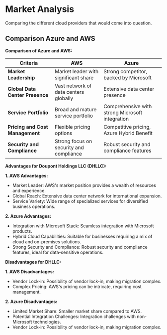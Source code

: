 # Market Analysis
Comparing the different cloud providers that would come into question.

## Comparison Azure and AWS

**Comparison of Azure and AWS:**

| Criteria                       | AWS                                       | Azure                                    |
|--------------------------------|-------------------------------------------|------------------------------------------|
| **Market Leadership**          | Market leader with significant share      | Strong competitor, backed by Microsoft  |
| **Global Data Center Presence**| Vast network of data centers globally     | Extensive data center presence            |
| **Service Portfolio**          | Broad and mature service portfolio        | Comprehensive with strong Microsoft integration |
| **Pricing and Cost Management**| Flexible pricing options                   | Competitive pricing, Azure Hybrid Benefit   |
| **Security and Compliance**    | Strong focus on security and compliance   | Robust security and compliance features   |

**Advantages for Doupont Holdings LLC (DHLLC):**

**1. AWS Advantages:**
- Market Leader: AWS's market position provides a wealth of resources and experience.
- Global Reach: Extensive data center network for international expansion.
- Service Variety: Wide range of specialized services for diversified business operations.

**2. Azure Advantages:**
- Integration with Microsoft Stack: Seamless integration with Microsoft products.
- Hybrid Cloud Capabilities: Suitable for businesses requiring a mix of cloud and on-premises solutions.
- Strong Security and Compliance: Robust security and compliance features, ideal for data-sensitive operations.

**Disadvantages for DHLLC:**

**1. AWS Disadvantages:**
- Vendor Lock-in: Possibility of vendor lock-in, making migration complex.
- Complex Pricing: AWS's pricing can be intricate, requiring cost management.

**2. Azure Disadvantages:**
- Limited Market Share: Smaller market share compared to AWS.
- Potential Integration Challenges: Integration challenges with non-Microsoft technologies.
- Vendor Lock-in: Possibility of vendor lock-in, making migration complex.

